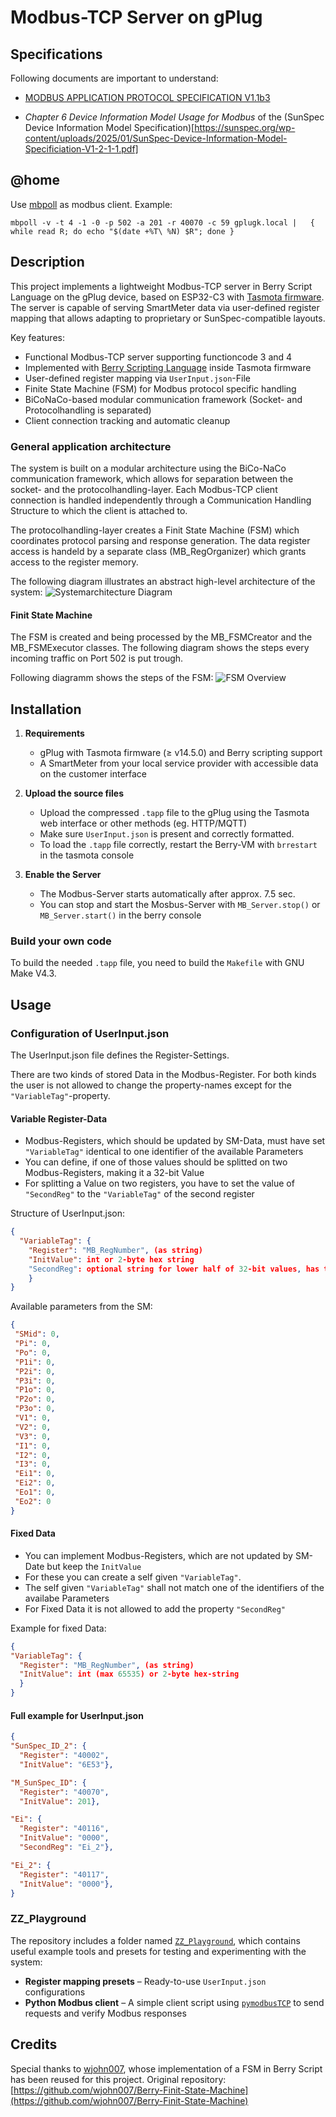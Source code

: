# Modbus-TCP Server on gPlug

## Specifications

Following documents are important to understand:

- [MODBUS APPLICATION PROTOCOL SPECIFICATION
V1.1b3](https://www.afs.enea.it/project/protosphera/Proto-Sphera_Full_Documents/mpdocs/docs_EEI/Modbus_Application_Protocol_V1_1b3.pdf)

- *Chapter 6 Device Information Model Usage for Modbus* of the (SunSpec Device Information Model
Specification)[https://sunspec.org/wp-content/uploads/2025/01/SunSpec-Device-Information-Model-Specificiation-V1-2-1-1.pdf]

## @home

Use [mbpoll](https://github.com/epsilonrt/mbpoll) as modbus client. Example:

```shell
mbpoll -v -t 4 -1 -0 -p 502 -a 201 -r 40070 -c 59 gplugk.local |   { while read R; do echo "$(date +%T\ %N) $R"; done }
```

## Description

This project implements a lightweight Modbus-TCP server in Berry Script Language on the gPlug device, based on ESP32-C3 with [Tasmota firmware](https://tasmota.github.io/docs/).
The server is capable of serving SmartMeter data via user-defined register mapping that allows adapting to proprietary or SunSpec-compatible layouts.

Key features:

- Functional Modbus-TCP server supporting functioncode 3 and 4
- Implemented with [Berry Scripting Language](https://berry-lang.github.io/) inside Tasmota firmware
- User-defined register mapping via `UserInput.json`-File
- Finite State Machine (FSM) for Modbus protocol specific handling
- BiCoNaCo-based modular communication framework (Socket- and Protocolhandling is separated)
- Client connection tracking and automatic cleanup

### General application architecture

The system is built on a modular architecture using the BiCo-NaCo communication framework, which allows for separation between the socket- and the protocolhandling-layer. Each Modbus-TCP client connection is handled independently through a Communication Handling Structure to which the client is attached to.

The protocolhandling-layer creates a Finit State Machine (FSM) which coordinates protocol parsing and response generation. The data register access is handeld by a separate class (MB_RegOrganizer) which grants access to the register memory.

The following diagram illustrates an abstract high-level architecture of the system:
![Systemarchitecture Diagram](ZZ_Playground/Images/Systemarch_Diagramm.jpg)

#### Finit State Machine

The FSM is created and being processed by the MB_FSMCreator and the MB_FSMExecutor classes. The following diagram shows the steps every incoming traffic on Port 502 is put trough.

Following diagramm shows the steps of the FSM:
![FSM Overview](ZZ_Playground/Images/FSM%20ModbusTCP.jpg)

## Installation

1. **Requirements**
   - gPlug with Tasmota firmware (≥ v14.5.0) and Berry scripting support
   - A SmartMeter from your local service provider with accessible data on the customer interface

2. **Upload the source files**
   - Upload the compressed `.tapp` file to the gPlug using the Tasmota web interface or other methods (eg. HTTP/MQTT)
   - Make sure `UserInput.json` is present and correctly formatted.
   - To load the `.tapp` file correctly, restart the Berry-VM with `brrestart` in the tasmota console

3. **Enable the Server**
   - The Modbus-Server starts automatically after approx. 7.5 sec.
   - You can stop and start the Mosbus-Server with `MB_Server.stop()` or `MB_Server.start()` in the berry console

### Build your own code

To build the needed `.tapp` file, you need to build the `Makefile` with GNU Make V4.3.

## Usage

### Configuration of UserInput.json

The UserInput.json file defines the Register-Settings.

There are two kinds of stored Data in the Modbus-Register. For both kinds the user is not allowed to change the property-names except for the `"VariableTag"`-property.

#### Variable Register-Data

- Modbus-Registers, which should be updated by SM-Data, must have set `"VariableTag"` identical to one identifier of the available Parameters
- You can define, if one of those values should be splitted on two Modbus-Registers, making it a 32-bit Value
- For splitting a Value on two registers, you have to set the value of `"SecondReg"` to the `"VariableTag"` of the second register

Structure of UserInput.json:

  ```json
{
    "VariableTag": {
      "Register": "MB_RegNumber", (as string)
      "InitValue": int or 2-byte hex string
      "SecondReg": optional string for lower half of 32-bit values, has to be "VariableTag" of the second Register
      }
}
```

Available parameters from the SM:

```json
{
 "SMid": 0,
 "Pi": 0,
 "Po": 0,
 "P1i": 0,
 "P2i": 0,
 "P3i": 0,
 "P1o": 0,
 "P2o": 0,
 "P3o": 0,
 "V1": 0,
 "V2": 0,
 "V3": 0,
 "I1": 0,
 "I2": 0,
 "I3": 0,
 "Ei1": 0,
 "Ei2": 0,
 "Eo1": 0,
 "Eo2": 0 
}
```

#### Fixed Data

- You can implement Modbus-Registers, which are not updated by SM-Date but keep the `InitValue`
- For these you can create a self given `"VariableTag"`.
- The self given `"VariableTag"` shall not match one of the identifiers of the availabe Parameters
- For Fixed Data it is not allowed to add the property `"SecondReg"`

Example for fixed Data:

  ```json
{
  "VariableTag": {
    "Register": "MB_RegNumber", (as string)
    "InitValue": int (max 65535) or 2-byte hex-string
    }
}
```

#### Full example for UserInput.json

  ```json
{
  "SunSpec_ID_2": {
    "Register": "40002",
    "InitValue": "6E53"},
  
  "M_SunSpec_ID": {
    "Register": "40070",
    "InitValue": 201},

  "Ei": {
    "Register": "40116",
    "InitValue": "0000",
    "SecondReg": "Ei_2"},

  "Ei_2": {
    "Register": "40117",
    "InitValue": "0000"},
}
```

### ZZ_Playground

The repository includes a folder named [`ZZ_Playground`](ZZ_Playground), which contains useful example tools and presets for testing and experimenting with the system:

- **Register mapping presets** – Ready-to-use `UserInput.json` configurations
- **Python Modbus client** – A simple client script using [`pymodbusTCP`](https://pypi.org/project/pymodbusTCP/) to send requests and verify Modbus responses

## Credits

Special thanks to [wjohn007](https://github.com/wjohn007), whose implementation of a FSM in Berry Script has been reused for this project. Original repository: [https://github.com/wjohn007/Berry-Finit-State-Machine](https://github.com/wjohn007/Berry-Finit-State-Machine)
